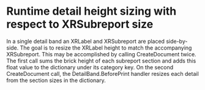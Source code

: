 # Runtime detail height sizing with respect to XRSubreport size


<p>In a single detail band an XRLabel and XRSubreport are placed side-by-side. The goal is to resize the XRLabel height to match the accompanying XRSubreport. This may be accomplished by calling CreateDocument twice. The first call sums the brick height of each subreport section and adds this float value to the dictionary under its category key. On the second CreateDocument call, the DetailBand.BeforePrint handler resizes each detail from the section sizes in the dictionary.</p>

<br/>


